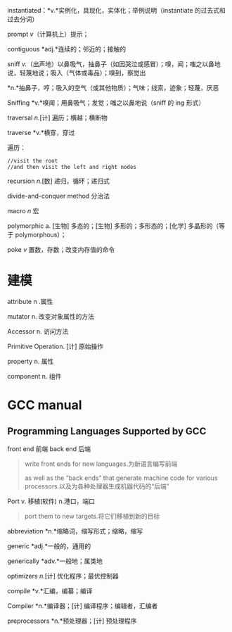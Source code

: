 instantiated：*v.*实例化，具现化，实体化；举例说明（instantiate 的过去式和过去分词）

prompt *v*（计算机上）提示；

contiguous *adj.*连续的；邻近的；接触的

sniff *v.*（出声地）以鼻吸气，抽鼻子（如因哭泣或感冒）；嗅，闻；嗤之以鼻地说，轻蔑地说；吸入（气体或毒品）；嗅到，察觉出

​		*n.*抽鼻子，哼；吸入的空气（或其他物质）；气味；线索，迹象；轻蔑，厌恶

Sniffing *v.*嗅闻；用鼻吸气；发觉；嗤之以鼻地说（sniff 的 ing 形式）



traversal *n.*[计] 遍历；横越；横断物 

traverse *v.*横穿，穿过

遍历：

```
//visit the root
//and then visit the left and right nodes
```

recursion *n.*[数] 递归，循环；递归式

divide-and-conquer method 分治法

macro *n* 宏

polymorphic a. [生物] 多态的；[生物] 多形的；多形态的；[化学] 多晶形的（等于 polymorphous）；



poke *v* 置数，存数；改变内存值的命令



# 建模

attribute n .属性

mutator n. 改变对象属性的方法

Accessor n. 访问方法

Primitive Operation. [计] 原始操作

property n. 属性

component n. 组件

# GCC manual

## Programming Languages Supported by GCC

front end 前端 back end 后端

> write front ends for new languages.为新语言编写前端
>
> as well as the “back ends” that generate machine code for various processors.以及为各种处理器生成机器代码的“后端”

Port 	v. 移植(软件) n.港口，端口

> port them to new targets.将它们移植到新的目标

 abbreviation *n.*缩略词，缩写形式；缩略，缩写

generic *adj.*一般的，通用的

generically *adv.*一般地；属类地

optimizers *n.*[计] 优化程序；最优控制器

 compile *v.*汇编，编纂；编译

Compiler *n.*编译器；[计] 编译程序；编辑者，汇编者

preprocessors *n.*预处理器；[计] 预处理程序 
